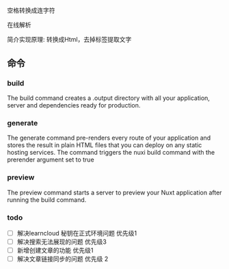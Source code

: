 ## 

空格转换成连字符

在线解析


简介实现原理: 转换成Html，去掉标签提取文字

## 命令
### build 
The build command creates a .output directory with all your application, server and dependencies ready for production.

### generate
The generate command pre-renders every route of your application and stores the result in plain HTML files that you can deploy on any static hosting services. The command triggers the nuxi build command with the prerender argument set to true

### preview 

The preview command starts a server to preview your Nuxt application after running the build command.


### todo 
- [ ]  解决learncloud 秘钥在正式环境问题   优先级1
- [ ]  解决搜索无法展现的问题  优先级3 
- [ ]  新增创建文章的功能  优先级1
- [ ]  解决文章链接同步的问题 优先级 2